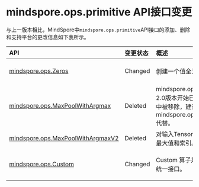 # mindspore.ops.primitive API接口变更

与上一版本相比，MindSpore中`mindspore.ops.primitive`API接口的添加、删除和支持平台的更改信息如下表所示。

|API|变更状态|概述|支持平台|类别
|:----|:----|:----|:----|:----
[mindspore.ops.Zeros](https://mindspore.cn/docs/zh-CN/r2.3.0rc2/api_python/ops/mindspore.ops.Zeros.html#mindspore.ops.Zeros)|Changed|创建一个值全为0的Tensor。|r2.3.0rc1:  => r2.3.0rc2: Ascend/GPU/CPU|Tensor创建
[mindspore.ops.MaxPoolWithArgmax](https://mindspore.cn/docs/zh-CN/r2.3.0rc1/api_python/ops/mindspore.ops.MaxPoolWithArgmax.html#mindspore.ops.MaxPoolWithArgmax)|Deleted|mindspore.ops.MaxPoolWithArgmax 从2.0版本开始已被弃用，并将在未来版本中被移除，建议使用 mindspore.ops.MaxPoolWithArgmaxV2 代替。|r2.3.0rc1: |神经网络
[mindspore.ops.MaxPoolWithArgmaxV2](https://mindspore.cn/docs/zh-CN/r2.3.0rc1/api_python/ops/mindspore.ops.MaxPoolWithArgmaxV2.html#mindspore.ops.MaxPoolWithArgmaxV2)|Deleted|对输入Tensor执行最大池化运算，并返回最大值和索引。|r2.3.0rc1: Ascend/GPU/CPU|神经网络
[mindspore.ops.Custom](https://mindspore.cn/docs/zh-CN/r2.3.0rc2/api_python/ops/mindspore.ops.Custom.html#mindspore.ops.Custom)|Changed|Custom 算子是MindSpore自定义算子的统一接口。|r2.3.0rc1: Ascend/GPU/CPU => r2.3.0rc2: GPU/CPU|自定义算子
